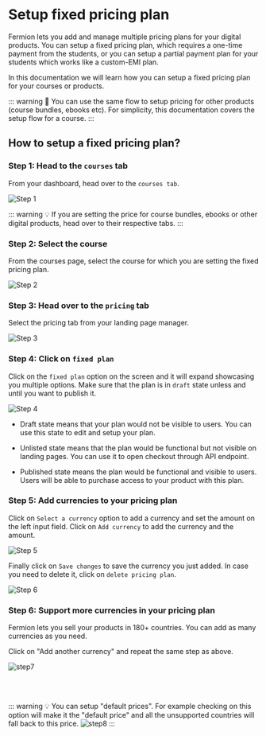 # Setup fixed pricing plan

Fermion lets you add and manage multiple pricing plans for your digital products. You can setup a fixed pricing plan, which requires a one-time payment from the students, or you can setup a partial payment plan for your students which works like a custom-EMI plan.

In this documentation we will learn how you can setup a fixed pricing plan for your courses or products.

::: warning 📝 You can use the same flow to setup pricing for other products (course bundles, ebooks etc). For simplicity, this documentation covers the setup flow for a course.
:::

## How to setup a fixed pricing plan?

### Step 1: Head to the `courses` tab

From your dashboard, head over to the `courses tab`.

![Step 1](https://codedamn-website-assets.s3.us-east-1.amazonaws.com/uploads/19-11-2024/22%402x.jkyvqz.png)

::: warning 💡 If you are setting the price for course bundles, ebooks or other digital products, head over to their respective tabs.
:::

### Step 2: Select the course

From the courses page, select the course for which you are setting the fixed pricing plan.

![Step 2](https://codedamn-website-assets.s3.us-east-1.amazonaws.com/uploads/19-11-2024/19%402x.mhnqhl.png)

### Step 3: Head over to the `pricing` tab

Select the pricing tab from your landing page manager.

![Step 3](https://codedamn-website-assets.s3.us-east-1.amazonaws.com/uploads/19-11-2024/35%402x.twioru.png)

### Step 4: Click on `fixed plan`

Click on the `fixed plan` option on the screen and it will expand showcasing you multiple options. Make sure that the plan is in `draft` state unless and until you want to publish it.

![Step 4](https://codedamn-website-assets.s3.us-east-1.amazonaws.com/uploads/19-11-2024/30%402x.tiuttj.png)

- Draft state means that your plan would not be visible to users. You can use this state to edit and setup your plan.

- Unlisted state means that the plan would be functional but not visible on landing pages. You can use it to open checkout through API endpoint.

- Published state means the plan would be functional and visible to users. Users will be able to purchase access to your product with this plan.

### Step 5: Add currencies to your pricing plan

Click on `Select a currency` option to add a currency and set the amount on the left input field. Click on `Add currency` to add the currency and the amount.

![Step 5](https://codedamn-website-assets.s3.us-east-1.amazonaws.com/uploads/19-11-2024/08%402x.pywrjh.png)

Finally click on `Save changes` to save the currency you just added. In case you need to delete it, click on `delete pricing plan`.

![Step 6](https://codedamn-website-assets.s3.us-east-1.amazonaws.com/uploads/19-11-2024/04%E2%80%AFPM.aaccup.png)

### Step 6: Support more currencies in your pricing plan

Fermion lets you sell your products in 180+ countries. You can add as many currencies as you need.

Click on "Add another currency" and repeat the same step as above.

![step7](https://codedamn-website-assets.s3.us-east-1.amazonaws.com/uploads/19-11-2024/03%402x.flenmo.png)

<br>
<br>

::: warning 💡 You can setup "default prices". For example checking on this option will make it the "default price" and all the unsupported countries will fall back to this price.
![step8](https://codedamn-website-assets.s3.us-east-1.amazonaws.com/uploads/19-11-2024/28%402x.ucxqtk.png)
:::

